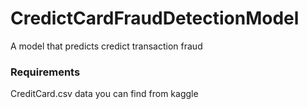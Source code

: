 # CredictCardFraudDetectionModel
A model that predicts credict transaction fraud
### Requirements
CreditCard.csv data you can find from kaggle 
